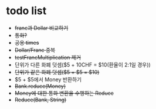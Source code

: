 # todo list
+ ~~franc과 Dollar 비교하기~~
+ ~~통화?~~
+ ~~공용 times~~
+ ~~Dollar/Franc 중복~~
+ ~~testFrancMultiplication 제거~~
+ 단위가 다른 화폐 덧셈($5 + 10CHF = $10(환율이 2:1일 경우))
+ ~~단위가 같은 화폐 덧셈($5 + $5 = $10)~~
+ $5 + $5에서 Money 반환하기
+ ~~Bank.reduce(Money)~~
+ ~~Money에 대한 통화 변환을 수행하는 Reduce~~
+ ~~Reduce(Bank, String)~~